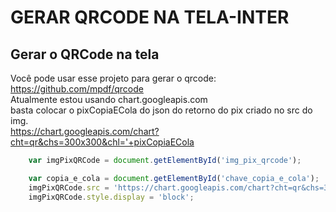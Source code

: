 # GERAR QRCODE NA TELA-INTER

## Gerar o QRCode na tela
Você pode usar esse projeto para gerar o qrcode: https://github.com/mpdf/qrcode<br>
Atualmente estou usando chart.googleapis.com<br>
basta colocar o pixCopiaECola do json do retorno do pix criado no src do img.<br>
https://chart.googleapis.com/chart?cht=qr&chs=300x300&chl='+pixCopiaECola
<img id="img_pix_qrcode" src=""/><br>

```js
    var imgPixQRCode = document.getElementById('img_pix_qrcode');

    var copia_e_cola = document.getElementById('chave_copia_e_cola');
    imgPixQRCode.src = 'https://chart.googleapis.com/chart?cht=qr&chs=300x300&chl='+copia_e_cola;
    imgPixQRCode.style.display = 'block';
```